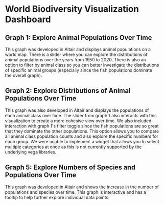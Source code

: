 # World Biodiversity Visualization Dashboard

## Graph 1: Explore Animal Populations Over Time

This graph was developed in Altair and displays animal populations on a world map. There is a slider where you can explore the distributions of animal populations over the years from 1950 to 2020. There is also an option to filter by animal class so you can better investigate the distributions of specific animal groups (especially since the fish populations dominate the overall graph).

## Graph 2: Explore Distributions of Animal Populations Over Time

This graph was also developed in Altair and displays the populations of each animal class over time. The slider from graph 1 also interacts with this visualization to create a more cohesive view over time. We also included interaction with graph 1's filter toggle since the fish populations are so great that they dominate the other populations. This option allows you to compare all animal class population counts and also explore the specific numbers for each group. We were unable to implement a widget that allows you to select multiple categories at once as this is not currently supported by the underlying vega libraries.

## Graph 5: Explore Numbers of Species and Populations Over Time

This graph was developed in Altair and shows the increase in the number of populations and species over time. This graph is interactive and has a tooltip to help further explore individual data points.